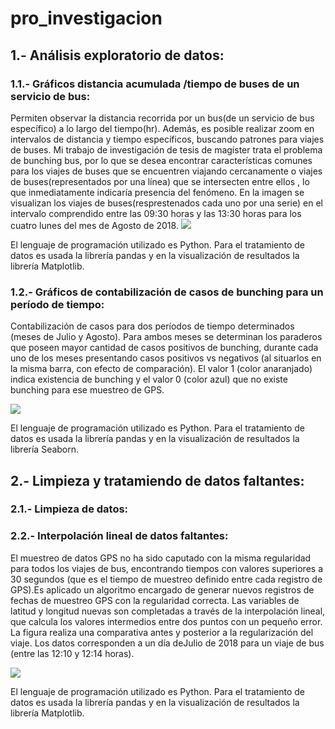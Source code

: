# pro_investigacion

## 1.- Análisis exploratorio de datos:
### 1.1.- Gráficos distancia acumulada /tiempo de buses de un servicio de bus:
Permiten observar la distancia recorrida por un bus(de un servicio de bus específico) a lo largo del tiempo(hr). Además, es posible realizar zoom en intervalos de distancia y tiempo específicos, buscando patrones para viajes de buses. Mi trabajo de investigación de tesis de magíster trata el problema de bunching bus, por lo que se desea encontrar características comunes para los viajes de buses que se encuentren viajando cercanamente o viajes de buses(representados por una línea) que se intersecten entre ellos , lo que inmediatamente indicaría presencia del fenómeno. En la imagen se visualizan los viajes de buses(resprestenados cada uno por una serie) en el intervalo comprendido entre las 09:30 horas y las 13:30 horas para los cuatro lunes del mes de Agosto de 2018.
![](https://github.com/fcabrerag/pro_investigacion/blob/main/imagenes/fig_4.1_2.png)

El lenguaje de programación utilizado es Python. Para el tratamiento de datos es usada la librería pandas y en la visualización de resultados la librería Matplotlib.

### 1.2.- Gráficos de contabilización de casos de bunching para un período de tiempo:
Contabilización de casos para dos períodos de tiempo determinados (meses de Julio y Agosto). Para ambos meses se determinan los paraderos que poseen mayor cantidad de casos positivos de bunching, durante cada uno de los meses presentando casos positivos vs negativos (al situarlos en la misma barra, con efecto de comparación). El valor 1 (color anaranjado) indica existencia de bunching y el valor 0 (color azul) que no existe bunching para ese muestreo de GPS.

![](https://github.com/fcabrerag/pro_investigacion/blob/main/imagenes/fig_3.3.png)

El lenguaje de programación utilizado es Python. Para el tratamiento de datos es usada la librería pandas y en la visualización de resultados la librería Seaborn.

## 2.- Limpieza y tratamiendo de datos faltantes:
### 2.1.- Limpieza de datos:
### 2.2.- Interpolación lineal de datos faltantes:
El muestreo de datos GPS no ha sido caputado con la misma regularidad para todos los viajes de bus, encontrando tiempos con valores superiores a 30 segundos (que es el tiempo de muestreo definido entre cada registro de GPS).Es aplicado un algoritmo encargado de generar nuevos registros de fechas de muestreo GPS con la regularidad correcta. Las variables de latitud y longitud nuevas son completadas a través de la interpolación lineal, que calcula los valores intermedios entre dos puntos con un pequeño error. La figura realiza una comparativa antes y posterior a la regularización del viaje. Los datos corresponden a un día deJulio de 2018 para un viaje de bus (entre las 12:10 y 12:14 horas).

![](https://github.com/fcabrerag/pro_investigacion/blob/main/imagenes/fig_3.2.png)

El lenguaje de programación utilizado es Python. Para el tratamiento de datos es usada la librería pandas y en la visualización de resultados la librería Matplotlib.






